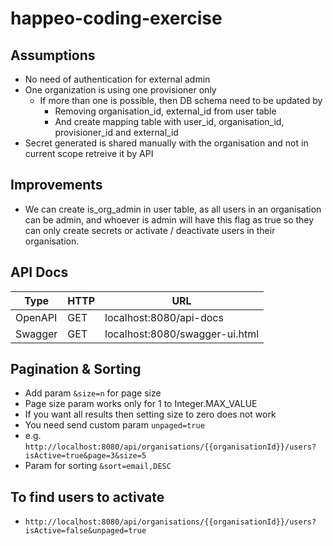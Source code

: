 # happeo-coding-exercise

## Assumptions
- No need of authentication for external admin
- One organization is using one provisioner only
    - If more than one is possible, then DB schema need to be updated by
       - Removing organisation_id, external_id from user table
       - And create mapping table with user_id, organisation_id, provisioner_id and external_id
- Secret generated is shared manually with the organisation and not in current scope retreive it by API

## Improvements
- We can create is_org_admin in user table, as all users in an organisation can be admin, and whoever is admin will have this flag as true so they can only create secrets or activate / deactivate users in their organisation.

## API Docs

| Type               | HTTP  | URL                                     |
|--------------------|-------|-----------------------------------------|
| OpenAPI            | GET   | localhost:8080/api-docs                 |
| Swagger            | GET   | localhost:8080/swagger-ui.html          |


## Pagination & Sorting
- Add param `&size=n` for page size
- Page size param works only for 1 to Integer.MAX_VALUE
- If you want all results then setting size to zero does not work
- You need send custom param `unpaged=true`
- e.g. `http://localhost:8080/api/organisations/{{organisationId}}/users?isActive=true&page=3&size=5`
- Param for sorting `&sort=email,DESC`

## To find users to activate
- `http://localhost:8080/api/organisations/{{organisationId}}/users?isActive=false&unpaged=true`
